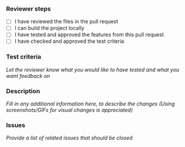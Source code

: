 ### Reviewer steps

- [ ] I have reviewed the files in the pull request
- [ ] I can build the project locally
- [ ] I have tested and approved the features from this pull request
- [ ] I have checked and approved the test criteria

### Test criteria

_Let the reviewer know what you would like to have tested and what you want feedback on_

### Description

_Fill in any additional information here, to describe the changes (Using screenshots/GIFs for visual changes is
appreciated)_

### Issues

_Provide a list of related issues that should be closed_